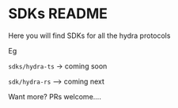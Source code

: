 # SDKs README

Here you will find SDKs for all the hydra protocols

Eg

`sdks/hydra-ts` -> coming soon

`sdk/hydra-rs` --> coming next

Want more? PRs welcome....
